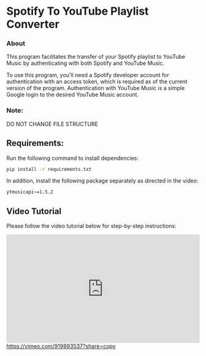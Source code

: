 # Spotify To YouTube Playlist Converter

### About

This program facilitates the transfer of your Spotify playlist to YouTube Music by authenticating with both Spotify and YouTube Music.

To use this program, you'll need a Spotify developer account for authentication with an access token, which is required as of the current version of the program. Authentication with YouTube Music is a simple Google login to the desired YouTube Music account.

### Note:

DO NOT CHANGE FILE STRUCTURE

## Requirements:

Run the following command to install dependencies:

```bash
pip install -r requirements.txt
```

In addition, install the following package separately as directed in the video:

```bash
ytmusicapi~=1.5.2
```

## Video Tutorial

Please follow the video tutorial below for step-by-step instructions:

[<div style="padding:56.15% 0 0 0;position:relative;"><iframe src="https://player.vimeo.com/video/919893537?badge=0&amp;autopause=0&amp;player_id=0&amp;app_id=58479" frameborder="0" allow="autoplay; fullscreen; picture-in-picture; clipboard-write" style="position:absolute;top:0;left:0;width:100%;height:100%;" title="Recording 2024-03-05 234122"></iframe></div><script src="https://player.vimeo.com/api/player.js"></script>](https://vimeo.com/919893537?share=copy)https://vimeo.com/919893537?share=copy
